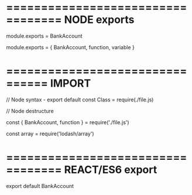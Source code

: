==================================
         NODE   exports
==================================

module.exports = BankAccount


module.exports = {
    BankAccount,
    function,
    variable
}



================================
          IMPORT
================================

// Node syntax - export default
const Class = require(./file.js)

// Node destructure

const { BankAccount, function } = require('./file.js')

const array = require('lodash/array')

==================================
         REACT/ES6 export
==================================

export default BankAccount